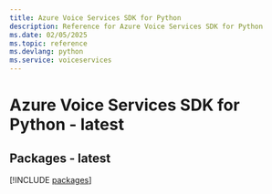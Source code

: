 ```yaml
---
title: Azure Voice Services SDK for Python
description: Reference for Azure Voice Services SDK for Python
ms.date: 02/05/2025
ms.topic: reference
ms.devlang: python
ms.service: voiceservices
---
```

# Azure Voice Services SDK for Python - latest
## Packages - latest
[!INCLUDE [packages](voice-services-index.md)]